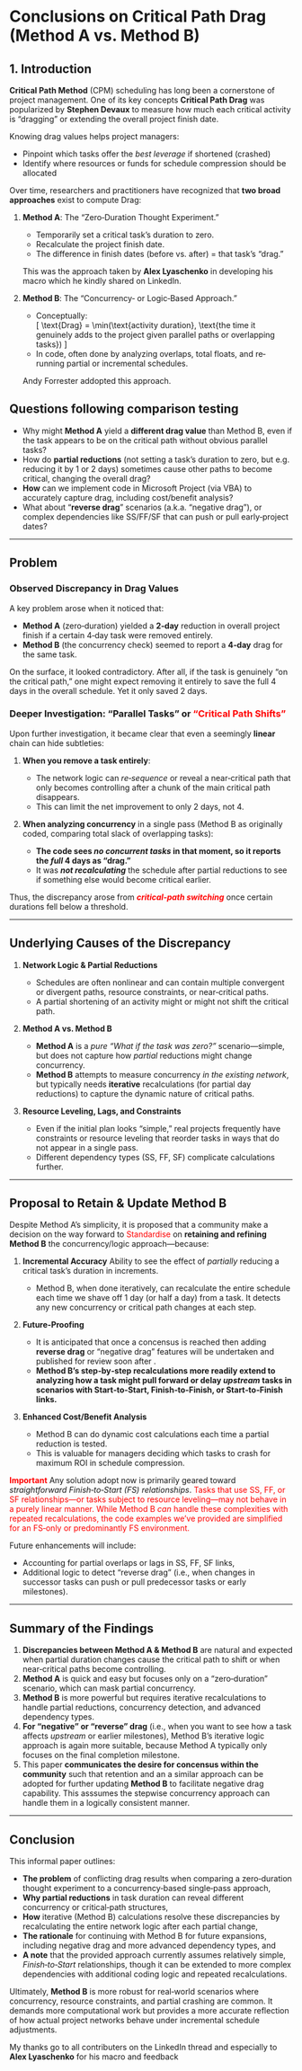 # Conclusions on Critical Path Drag (Method A vs. Method B)

## 1. Introduction

**Critical Path Method** (CPM) scheduling has long been a cornerstone of project management. One of its key concepts **Critical Path Drag** was popularized by **Stephen Devaux** to measure how much each critical activity is “dragging” or extending the overall project finish date.

Knowing drag values helps project managers:

- Pinpoint which tasks offer the _best leverage_ if shortened (crashed)
- Identify where resources or funds for schedule compression should be allocated

Over time, researchers and practitioners have recognized that **two broad approaches** exist to compute Drag:

1. **Method A**: The “Zero‐Duration Thought Experiment.”

   - Temporarily set a critical task’s duration to zero.
   - Recalculate the project finish date.
   - The difference in finish dates (before vs. after) = that task’s “drag.”

   This was the approach taken by **Alex Lyaschenko** in developing his macro which he kindly shared on LinkedIn.

2. **Method B**: The “Concurrency‐ or Logic‐Based Approach.”

   - Conceptually:  
     \[
     \text{Drag} = \min(\text{activity duration}, \text{the time it genuinely adds to the project given parallel paths or overlapping tasks})
     \]
   - In code, often done by analyzing overlaps, total floats, and re‐running partial or incremental schedules.

   Andy Forrester addopted this approach.

## Questions following comparison testing

- Why might **Method A** yield a **different drag value** than Method B, even if the task appears to be on the critical path without obvious parallel tasks?
- How do **partial reductions** (not setting a task’s duration to zero, but e.g. reducing it by 1 or 2 days) sometimes cause other paths to become critical, changing the overall drag?
- **How** can we implement code in Microsoft Project (via VBA) to accurately capture drag, including cost/benefit analysis?
- What about “**reverse drag**” scenarios (a.k.a. “negative drag”), or complex dependencies like SS/FF/SF that can push or pull early‐project dates?

---

## Problem

### Observed Discrepancy in Drag Values

A key problem arose when it noticed that:

- **Method A** (zero‐duration) yielded a **2‐day** reduction in overall project finish if a certain 4‐day task were removed entirely.
- **Method B** (the concurrency check) seemed to report a **4‐day** drag for the same task.

On the surface, it looked contradictory. After all, if the task is genuinely “on the critical path,” one might expect removing it entirely to save the full 4 days in the overall schedule. Yet it only saved 2 days.

### Deeper Investigation: “Parallel Tasks” or <font color = "red">“Critical Path Shifts”</font>

Upon further investigation, it became clear that even a seemingly **linear** chain can hide subtleties:

1. **When you remove a task entirely**:

   - The network logic can _re‐sequence_ or reveal a near‐critical path that only becomes controlling after a chunk of the main critical path disappears.
   - This can limit the net improvement to only 2 days, not 4.

2. **When analyzing concurrency** in a single pass (Method B as originally coded, comparing total slack of overlapping tasks):
   - **The code sees _no concurrent tasks_ in that moment, so it reports the _full_ 4 days as “drag.”**
   - It was **_not recalculating_** the schedule after partial reductions to see if something else would become critical earlier.

Thus, the discrepancy arose from **<font color="red">_critical‐path switching_** </font>once certain durations fell below a threshold.

---

## Underlying Causes of the Discrepancy

1. **Network Logic & Partial Reductions**

   - Schedules are often nonlinear and can contain multiple convergent or divergent paths, resource constraints, or near‐critical paths.
   - A partial shortening of an activity might or might not shift the critical path.

2. **Method A vs. Method B**

   - **Method A** is a _pure “What if the task was zero?”_ scenario—simple, but does not capture how _partial_ reductions might change concurrency.
   - **Method B** attempts to measure concurrency _in the existing network_, but typically needs **iterative** recalculations (for partial day reductions) to capture the dynamic nature of critical paths.

3. **Resource Leveling, Lags, and Constraints**
   - Even if the initial plan looks “simple,” real projects frequently have constraints or resource leveling that reorder tasks in ways that do not appear in a single pass.
   - Different dependency types (SS, FF, SF) complicate calculations further.

---

## Proposal to Retain & Update Method B

Despite Method A’s simplicity, it is proposed that a community make a decision on the way forward to <font color="red">Standardise</font> on **retaining and refining Method B** the concurrency/logic approach—because:

1. **Incremental Accuracy**
   Ability to see the effect of _partially_ reducing a critical task’s duration in increments.

   - Method B, when done iteratively, can recalculate the entire schedule each time we shave off 1 day (or half a day) from a task. It detects any new concurrency or critical path changes at each step.

2. **Future‐Proofing**

   - It is anticipated that once a concensus is reached then adding **reverse drag** or “negative drag” features will be undertaken and published for review soon after .
   - **Method B’s step‐by‐step recalculations more readily extend to analyzing how a task might pull forward or delay _upstream_ tasks in scenarios with Start‐to‐Start, Finish‐to‐Finish, or Start‐to‐Finish links.**

3. **Enhanced Cost/Benefit Analysis**
   - Method B can do dynamic cost calculations each time a partial reduction is tested.
   - This is valuable for managers deciding which tasks to crash for maximum ROI in schedule compression.

**<font color                                                                                                           = "red">Important</font>**
Any solution adopt now is primarily geared toward _straightforward Finish‐to‐Start (FS) relationships_. <font color = "red">Tasks that use SS, FF, or SF relationships—or tasks subject to resource leveling—may not behave in a purely linear manner. While Method B _can_ handle these complexities with repeated recalculations, the code examples we’ve provided are simplified for an FS‐only or predominantly FS environment. </font>

Future enhancements will include:

- Accounting for partial overlaps or lags in SS, FF, SF links,
- Additional logic to detect “reverse drag” (i.e., when changes in successor tasks can push or pull predecessor tasks or early milestones).

---

## Summary of the Findings

1. **Discrepancies between Method A & Method B** are natural and expected when partial duration changes cause the critical path to shift or when near‐critical paths become controlling.
2. **Method A** is quick and easy but focuses only on a “zero‐duration” scenario, which can mask partial concurrency.
3. **Method B** is more powerful but requires iterative recalculations to handle partial reductions, concurrency detection, and advanced dependency types.
4. **For “negative” or “reverse” drag** (i.e., when you want to see how a task affects _upstream_ or earlier milestones), Method B’s iterative logic approach is again more suitable, because Method A typically only focuses on the final completion milestone.
5. This paper **communicates the desire for concensus within the community** such that retention and an a similar approach can be adopted for further updating **Method B** to facilitate negative drag capability. This asssumes the stepwise concurrency approach can handle them in a logically consistent manner.

---

## Conclusion

This informal paper outlines:

- **The problem** of conflicting drag results when comparing a zero‐duration thought experiment to a concurrency‐based single‐pass approach,
- **Why partial reductions** in task duration can reveal different concurrency or critical‐path structures,
- **How** iterative (Method B) calculations resolve these discrepancies by recalculating the entire network logic after each partial change,
- **The rationale** for continuing with Method B for future expansions, including negative drag and more advanced dependency types, and
- **A note** that the provided approach currently assumes relatively simple, _Finish‐to‐Start_ relationships, though it can be extended to more complex dependencies with additional coding logic and repeated recalculations.

Ultimately, **Method B** is more robust for real‐world scenarios where concurrency, resource constraints, and partial crashing are common. It demands more computational work but provides a more accurate reflection of how actual project networks behave under incremental schedule adjustments.

My thanks go to all contributers on the LinkedIn thread and especially to **Alex Lyaschenko** for his macro and feedback
